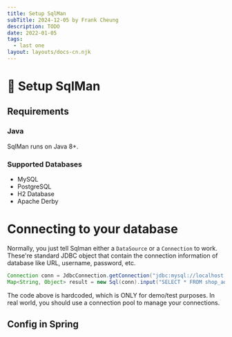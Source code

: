 ```yaml
---
title: Setup SqlMan
subTitle: 2024-12-05 by Frank Cheung
description: TODO
date: 2022-01-05
tags:
  - last one
layout: layouts/docs-cn.njk
---
```

# 🔧 Setup SqlMan

## Requirements
### Java
SqlMan runs on Java 8+.

### Supported Databases

- MySQL
- PostgreSQL
- H2 Database
- Apache Derby

# Connecting to your database
Normally, you just tell Sqlman either a `DataSource` or a `Connection` to work. These're standard JDBC object that contain the connection information of database like URL, username, password, etc.

```java
Connection conn = JdbcConnection.getConnection("jdbc:mysql://localhost:3306/test", "root", "psw");
Map<String, Object> result = new Sql(conn).input("SELECT * FROM shop_address").query(); // fetch the first one
```

The code above is hardcoded, which is ONLY for demo/test purposes. In real world, you should use a connection pool to manage your connections.


## Config in Spring
